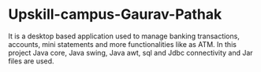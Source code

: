# Upskill-campus-Gaurav-Pathak
It is a desktop based application used to manage banking transactions, accounts, mini statements and more functionalities like as ATM. In this project Java core, Java swing, Java awt, sql and Jdbc connectivity and Jar files are used.
